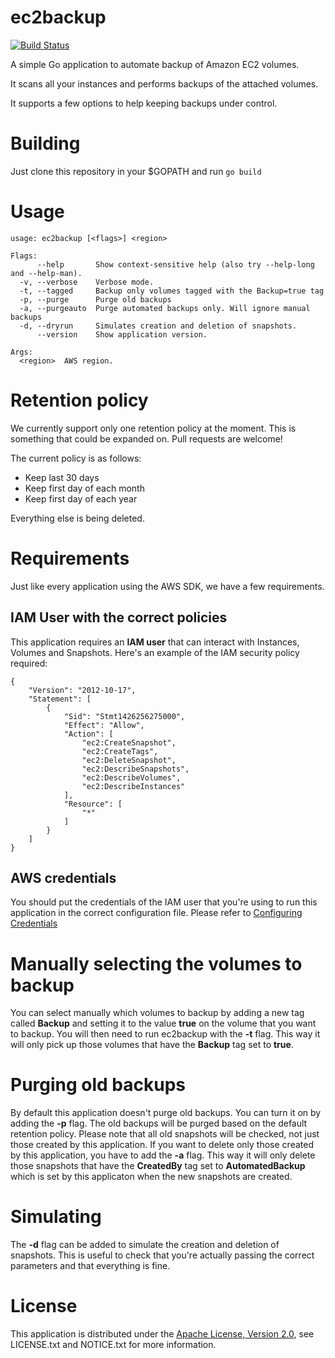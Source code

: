 # ec2backup

[![Build Status](https://img.shields.io/travis/tanis2000/ec2backup.svg)](https://travis-ci.org/tanis2000/ec2backup)

A simple Go application to automate backup of Amazon EC2 volumes.

It scans all your instances and performs backups of the attached volumes.

It supports a few options to help keeping backups under control.

# Building

Just clone this repository in your $GOPATH and run `go build`

# Usage

```
usage: ec2backup [<flags>] <region>

Flags:
      --help       Show context-sensitive help (also try --help-long and --help-man).
  -v, --verbose    Verbose mode.
  -t, --tagged     Backup only volumes tagged with the Backup=true tag
  -p, --purge      Purge old backups
  -a, --purgeauto  Purge automated backups only. Will ignore manual backups
  -d, --dryrun     Simulates creation and deletion of snapshots.
      --version    Show application version.

Args:
  <region>  AWS region.
```

# Retention policy

We currently support only one retention policy at the moment. This is something that could be expanded on. Pull requests are welcome!

The current policy is as follows:

- Keep last 30 days
- Keep first day of each month
- Keep first day of each year

Everything else is being deleted.

# Requirements

Just like every application using the AWS SDK, we have a few requirements.

## IAM User with the correct policies

This application requires an **IAM user** that can interact with Instances, Volumes and Snapshots.
Here's an example of the IAM security policy required:

```
{
    "Version": "2012-10-17",
    "Statement": [
        {
            "Sid": "Stmt1426256275000",
            "Effect": "Allow",
            "Action": [
                "ec2:CreateSnapshot",
                "ec2:CreateTags",
                "ec2:DeleteSnapshot",
                "ec2:DescribeSnapshots",
                "ec2:DescribeVolumes",
                "ec2:DescribeInstances"
            ],
            "Resource": [
                "*"
            ]
        }
    ]
}
```

## AWS credentials

You should put the credentials of the IAM user that you're using to run this application in the correct configuration file.
Please refer to [Configuring Credentials](https://github.com/aws/aws-sdk-go#configuring-credentials)

# Manually selecting the volumes to backup

You can select manually which volumes to backup by adding a new tag called **Backup** and setting it to the value **true** on the volume that you want to backup.
You will then need to run ec2backup with the **-t** flag. This way it will only pick up those volumes that have the **Backup** tag set to **true**.

# Purging old backups

By default this application doesn't purge old backups.
You can turn it on by adding the **-p** flag.
The old backups will be purged based on the default retention policy.
Please note that all old snapshots will be checked, not just those created by this application.
If you want to delete only those created by this application, you have to add the **-a** flag. This way it will only delete those snapshots that have the **CreatedBy** tag set to **AutomatedBackup** which is set by this applicaton when the new snapshots are created.

# Simulating

The **-d** flag can be added to simulate the creation and deletion of snapshots. This is useful to check that you're actually passing the correct parameters and that everything is fine.

# License

This application is distributed under the
[Apache License, Version 2.0](http://www.apache.org/licenses/LICENSE-2.0),
see LICENSE.txt and NOTICE.txt for more information.